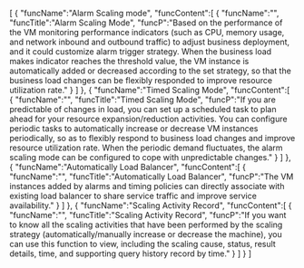 [
	{
		"funcName":"Alarm Scaling mode",
		"funcContent":[
			{
				"funcName":"",
				"funcTitle":"Alarm Scaling Mode",
				"funcP":"Based on the performance of the VM monitoring performance indicators (such as CPU, memory usage, and network inbound and outbound traffic) to adjust business deployment, and it could customize alarm trigger strategy. When the business load makes indicator reaches the threshold value, the VM instance is automatically added or decreased according to the set strategy, so that the business load changes can be flexibly responded to improve resource utilization rate."
			}
		]
	},
	{
		"funcName":"Timed Scaling Mode",
		"funcContent":[
			{
				"funcName":"",
				"funcTitle":"Timed Scaling Mode",
				"funcP":"If you are predictable of changes in load, you can set up a scheduled task to plan ahead for your resource expansion/reduction activities. You can configure periodic tasks to automatically increase or decrease VM instances periodically, so as to flexibly respond to business load changes and improve resource utilization rate. When the periodic demand fluctuates, the alarm scaling mode can be configured to cope with unpredictable changes."
			}
		]
	},
	{
		"funcName":"Automatically Load Balancer",
		"funcContent":[
			{
				"funcName":"",
				"funcTitle":"Automatically Load Balancer",
				"funcP":"The VM instances added by alarms and timing policies can directly associate with existing load balancer to share service traffic and improve service availability."
			}
		]
	},
	{
		"funcName":"Scaling Activity Record",
		"funcContent":[
			{
				"funcName":"",
				"funcTitle":"Scaling Activity Record",
				"funcP":"If you want to know all the scaling activities that have been performed by the scaling strategy (automatically/manually increase or decrease the machine), you can use this function to view, including the scaling cause, status, result details, time, and supporting query history record by time."
			}
		]
	}
]